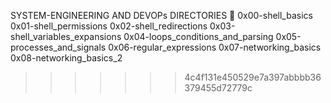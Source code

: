 SYSTEM-ENGINEERING AND DEVOPs
DIRECTORIES 📁
0x00-shell_basics
0x01-shell_permissions
0x02-shell_redirections
0x03-shell_variables_expansions
0x04-loops_conditions_and_parsing
0x05-processes_and_signals
0x06-regular_expressions
0x07-networking_basics
0x08-networking_basics_2
>>>>>>> 4c4f131e450529e7a397abbbb36379455d72779c
